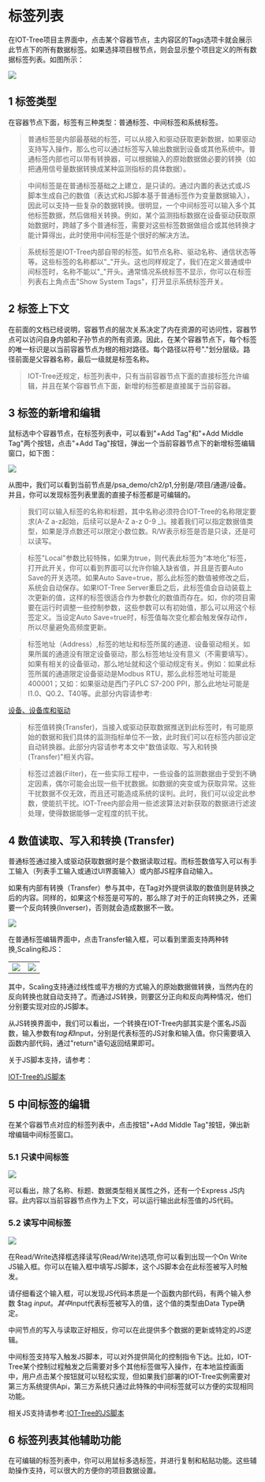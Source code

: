标签列表
==

在IOT-Tree项目主界面中，点击某个容器节点，主内容区的Tags选项卡就会展示此节点下的所有数据标签。如果选择项目根节点，则会显示整个项目定义的所有数据标签列表。如图所示：



<img src="../img/main/m007.png" />

## 1 标签类型


在容器节点下面，标签有三种类型：普通标签、中间标签和系统标签。

>普通标签是内部最基础的标签，可以从接入和驱动获取更新数据，如果驱动支持写入操作，那么也可以通过标签写入输出数据到设备或其他系统中。普通标签内部也可以带有转换器，可以根据输入的原始数据做必要的转换（如把通用信号量数据转换成某种监测指标的具体数据）。

>中间标签是在普通标签基础之上建立，是只读的。通过内置的表达式或JS脚本生成自己的数值（表达式和JS脚本基于普通标签作为变量数据输入），因此可以支持一些复杂的数据转换。很明显，一个中间标签可以输入多个其他标签数据，然后做相关转换。例如，某个监测指标数据在设备驱动获取原始数据时，跨越了多个普通标签，需要对这些标签数据做组合或其他转换才能计算得出，此时使用中间标签是个很好的解决方法。

>系统标签是IOT-Tree内部自带的标签。如节点名称、驱动名称、通信状态等等。这些标签的名称都以"\_"开头。这也同样规定了，我们在定义普通或中间标签时，名称不能以"\_"开头。通常情况系统标签不显示，你可以在标签列表右上角点击"Show System Tags"，打开显示系统标签开关。



## 2 标签上下文


在前面的文档已经说明，容器节点的层次关系决定了内在资源的可访问性，容器节点可以访问自身内部和子孙节点的所有资源。因此，在某个容器节点下，每个标签的唯一标识是以当前容器节点为根的相对路径。每个路径以符号"."划分层级。路径前面是父容器名称，最后一级就是标签名称。

>IOT-Tree还规定，标签列表中，只有当前容器节点下面的直接标签允许编辑，并且在某个容器节点下面，新增的标签都是直接属于当前容器。



## 3 标签的新增和编辑


鼠标选中个容器节点，在标签列表中，可以看到"+Add Tag"和"+Add Middle Tag"两个按钮，点击"+Add Tag"按钮，弹出一个当前容器节点下的新增标签编辑窗口，如下图：



<img src="../img/main/m008.png" />


从图中，我们可以看到当前节点是/psa_demo/ch2/p1,分别是/项目/通道/设备。并且，你可以发现标签列表里面的直接子标签都是可编辑的。

>我们可以输入标签的名称和标题，其中名称必须符合IOT-Tree的名称限定要求(A-Z a-z起始，后续可以是A-Z a-z 0-9 _)。接着我们可以指定数据值类型，如果是浮点数还可以限定小数位数。R/W表示标签是否是只读，还是可以读写。




>标签"Local"参数比较特殊，如果为true，则代表此标签为“本地化”标签，打开此开关，你可以看到界面可以允许你输入缺省值，并且是否要Auto Save的开关选项。如果Auto Save=true，那么此标签的数值被修改之后，系统会自动保存。如果IOT-Tree Server重启之后，此标签值会自动装载上次更新的值，这样的标签很适合作为参数化的数值而存在。如，你的项目需要在运行时调整一些控制参数，这些参数可以有初始值，那么可以用这个标签定义。当设定Auto Save=true时，标签值每次变化都会触发保存动作，所以尽量避免高频度更新。




>标签地址（Address）,标签的地址和标签所属的通道、设备驱动相关。如果所属的通道没有限定设备驱动，那么标签地址没有意义（不需要填写）。如果有相关的设备驱动，那么地址就和这个驱动规定有关。例如：如果此标签所属的通道限定设备驱动是Modbus RTU，那么此标签地址可能是 400001；又如：如果驱动是西门子PLC S7-200 PPI，那么此地址可能是I1.0、Q0.2、T40等。此部分内容请参考:



[设备、设备库和驱动][device]


>标签值转换(Transfer)，当接入或驱动获取数据推送到此标签时，有可能原始的数据和我们具体的监测指标单位不一致，此时我们可以在标签内部设定自动转换器。此部分内容请参考本文中"数值读取、写入和转换(Transfer)"相关内容。

>标签过滤器(Filter)，在一些实际工程中，一些设备的监测数据由于受到不确定因素，偶尔可能会出现一些干扰数据。如数据的突变或为获取异常。这些干扰数据不仅无效，而且还可能造成系统的误判。此时，我们可以设定此参数，使能抗干扰。IOT-Tree内部会用一些滤波算法对新获取的数据进行滤波处理，使得数据能够一定程度的抗干扰。



[device]:../device/index.md

## 4 数值读取、写入和转换 (Transfer)


普通标签通过接入或驱动获取数据时是个数据读取过程。而标签数值写入可以有手工输入（列表手工输入或通过UI界面输入）或内部JS程序自动输入。

如果有内部有转换（Transfer）参与其中，在Tag对外提供读取的数值则是转换之后的内容。同样的，如果这个标签是可写的，那么除了对于的正向转换之外，还需要一个反向转换(Inverser)，否则就会造成数据不一致。



<img src="../img/main/m010.png" />


在普通标签编辑界面中，点击Transfer输入框，可以看到里面支持两种转换,Scaling和JS：



<table>
    <tr>
        <td><img src="../img/main/m009.png" /></td>
        <td><img src="../img/main/m011.png" /></td>
    </tr>
</table>


其中，Scaling支持通过线性或平方根的方式输入的原始数据做转换，当然内在的反向转换也就自动支持了。而通过JS转换，则要区分正向和反向两种情况，他们分别要实现对应的JS脚本。

从JS转换界面中，我们可以看出，一个转换在IOT-Tree内部其实是个匿名JS函数，输入参数有$tag和$input，分别是代表标签的JS对象和输入值。你只需要填入函数内部代码，通过"return"语句返回结果即可。

关于JS脚本支持，请参考：



[IOT-Tree的JS脚本][js]

[js]:../advanced/adv_js.md

## 5 中间标签的编辑


在某个容器节点对应的标签列表中，点击按钮"+Add Middle Tag"按钮，弹出新增编辑中间标签窗口。



### 5.1 只读中间标签

<img src="../img/main/m012.png" />


可以看出，除了名称、标题、数据类型相关属性之外，还有一个Express JS内容。此内容以当前容器节点作为上下文，可以运行输出此标签值的JS代码。



### 5.2 读写中间标签

<img src="../img/main/m067.png" />


在Read/Write选择框选择读写(Read/Write)选项,你可以看到出现一个On Write JS输入框。你可以在输入框中填写JS脚本，这个JS脚本会在此标签被写入时触发。

请仔细看这个输入框，可以发现JS代码本质是一个函数内部代码，有两个输入参数 $tag $input。其中$input代表标签被写入的值，这个值的类型由Data Type确定。

中间节点的写入与读取正好相反，你可以在此提供多个数据的更新或特定的JS逻辑。

中间标签支持写入触发JS脚本，可以对外提供简化的控制指令下达。比如，IOT-Tree某个控制过程触发之后需要对多个其他标签做写入操作，在本地监控画面中，用户点击某个按钮就可以轻松实现，但如果我们部署的IOT-Tree实例需要对第三方系统提供Api，第三方系统只通过此特殊的中间标签就可以方便的实现相同功能。




相关JS支持请参考:[IOT-Tree的JS脚本][js]

## 6 标签列表其他辅助功能


在可编辑的标签列表中，你可以用鼠标多选标签，并进行复制和粘贴功能。这些辅助操作支持，可以很大的方便你的项目数据设置。


